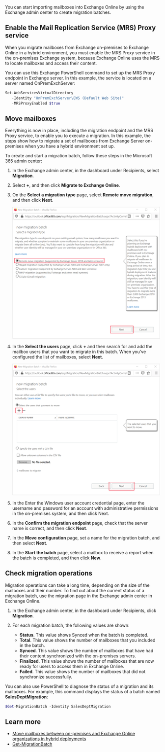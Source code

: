 You can start importing mailboxes into Exchange Online by using the Exchange admin center to create migration batches.

## Enable the Mail Replication Service (MRS) Proxy service

When you migrate mailboxes from Exchange on-premises to Exchange Online in a hybrid environment, you must enable the MRS Proxy service in the on-premises Exchange system, because Exchange Online uses the MRS to locate mailboxes and access their content.

You can use this Exchange PowerShell command to set up the MRS Proxy endpoint in Exchange server. In this example, the service is located on a server named OnPremExchServer:

```PowerShell
Set-WebServicesVirtualDirectory 
   -Identity "OnPremExchServer\EWS (Default Web Site)"
   -MRSProxyEnabled $true
```

## Move mailboxes

Everything is now in place, including the migration endpoint and the MRS Proxy service, to enable you to execute a migration. In this example, the steps show how to migrate a set of mailboxes from Exchange Server on-premises when you have a hybrid environment set up.

To create and start a migration batch, follow these steps in the Microsoft 365 admin center:

1. In the Exchange admin center, in the dashboard under Recipients, select **Migration**.
2. Select **+**, and then click **Migrate to Exchange Online**.
3. On the **Select a migration type** page, select **Remote move migration**, and then click **Next**.

   ![Select Remote move migration](../media/remote-move-migration.png)

4. In the **Select the users** page, click **+** and then search for and add the mailbox users that you want to migrate in this batch. When you’ve configured the list of mailboxes, select **Next**.

   ![Select the mailbox users you want to move](../media/select-mailbox-users.png)

5. In the Enter the Windows user account credential page, enter the username and password for an account with administrative permissions in the on-premises system, and then click Next.
6. In the **Confirm the migration endpoint** page, check that the server name is correct, and then click **Next**.
7. In the **Move configuration** page, set a name for the migration batch, and then select **Next**.
8. In the **Start the batch** page, select a mailbox to receive a report when the batch is completed, and then click **New**.

## Check migration operations

Migration operations can take a long time, depending on the size of the mailboxes and their number. To find out about the current status of a migration batch, use the migration page in the Exchange admin center in Exchange Online.

1. In the Exchange admin center, in the dashboard under Recipients, click **Migration**.
2. For each migration batch, the following values are shown:

   - **Status**. This value shows Synced when the batch is completed.
   - **Total**. This value shows the number of mailboxes that you included in the batch.
   - **Synced**. This value shows the number of mailboxes that have had their content synchronized with the on-premises servers.
   - **Finalized**. This value shows the number of mailboxes that are now ready for users to access them in Exchange Online.
   - **Failed**. This value shows the number of mailboxes that did not synchronize successfully.

You can also use PowerShell to diagnose the status of a migration and its mailboxes. For example, this command displays the status of a batch named **SalesDeptMigration**:

```powershell
$Get-MigrationBatch -Identity SalesDeptMigration
```
## Learn more

- [Move mailboxes between on-premises and Exchange Online organizations in hybrid deployments](/Exchange/hybrid-deployment/move-mailboxes?azure-portal=true)
- [Get-MigrationBatch](/powershell/module/exchange/move-and-migration/get-migrationbatch?azure-portal=true)

